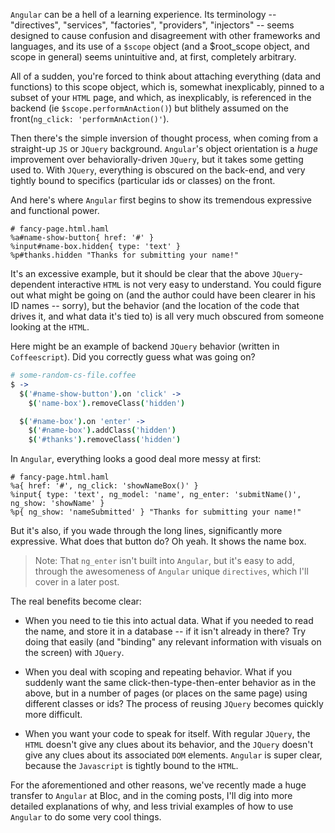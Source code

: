 `Angular` can be a hell of a learning experience. Its terminology -- "directives", "services", "factories", "providers", "injectors" -- seems designed to cause confusion and disagreement with other frameworks and languages, and its use of a `$scope` object (and a $root_scope object, and scope in general) seems unintuitive and, at first, completely arbitrary.

All of a sudden, you're forced to think about attaching everything (data and functions) to this scope object, which is, somewhat inexplicably, pinned to a subset of your `HTML` page, and which, as inexplicably, is referenced in the backend (ie `$scope.performAnAction()`) but blithely assumed on the front(`ng_click: 'performAnAction()'`).

Then there's the simple inversion of thought process, when coming from a straight-up `JS` or `JQuery` background. `Angular`'s object orientation is a *huge* improvement over behaviorally-driven `JQuery`, but it takes some getting used to. With `JQuery`, everything is obscured on the back-end, and very tightly bound to specifics (particular ids or classes) on the front.

And here's where `Angular` first begins to show its tremendous expressive and functional power.

```haml
# fancy-page.html.haml
%a#name-show-button{ href: '#' }
%input#name-box.hidden{ type: 'text' }
%p#thanks.hidden "Thanks for submitting your name!"
```

It's an excessive example, but it should be clear that the above `JQuery`-dependent interactive `HTML` is not very easy to understand. You could figure out what might be going on (and the author could have been clearer in his ID names -- sorry), but the behavior (and the location of the code that drives it, and what data it's tied to) is all very much obscured from someone looking at the `HTML`.

Here might be an example of backend `JQuery` behavior (written in `Coffeescript`). Did you correctly guess what was going on?

```coffeescript
# some-random-cs-file.coffee
$ ->
  $('#name-show-button').on 'click' ->
    $('name-box').removeClass('hidden')

  $('#name-box').on 'enter' ->
    $('#name-box').addClass('hidden')
    $('#thanks').removeClass('hidden')
```

In `Angular`, everything looks a good deal more messy at first:

```haml
# fancy-page.html.haml
%a{ href: '#', ng_click: 'showNameBox()' }
%input{ type: 'text', ng_model: 'name', ng_enter: 'submitName()', ng_show: 'showName' }
%p{ ng_show: 'nameSubmitted' } "Thanks for submitting your name!"
```

But it's also, if you wade through the long lines, significantly more expressive. What does that button do? Oh yeah. It shows the name box.

> Note: That `ng_enter` isn't built into `Angular`, but it's easy to add, through the awesomeness of `Angular` unique `directives`, which I'll cover in a later post.

The real benefits become clear:

* When you need to tie this into actual data. What if you needed to read the name, and store it in a database -- if it isn't already in there? Try doing that easily (and "binding" any relevant information with visuals on the screen) with `JQuery`.

* When you deal with scoping and repeating behavior. What if you suddenly want the same click-then-type-then-enter behavior as in the above, but in a number of pages (or places on the same page) using different classes or ids? The process of reusing `JQuery` becomes quickly more difficult.

* When you want your code to speak for itself. With regular `JQuery`, the `HTML` doesn't give any clues about its behavior, and the `JQuery` doesn't give any clues about its associated `DOM` elements. `Angular` is super clear, because the `Javascript` is tightly bound to the `HTML`.

For the aforementioned and other reasons, we've recently made a huge transfer to `Angular` at Bloc, and in the coming posts, I'll dig into more detailed explanations of why, and less trivial examples of how to use `Angular` to do some very cool things.